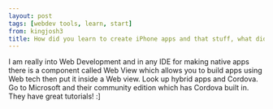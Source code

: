 ```yaml
---
layout: post
tags: [webdev tools, learn, start]
from: kingjosh3
title: How did you learn to create iPhone apps and that stuff, what did you use to make them?
---
```

I am really into Web Development and in any IDE for making native apps there is a component called Web View which allows you to build apps using Web tech then put it inside a Web view. Look up hybrid apps and Cordova. Go to Microsoft and their community edition which has Cordova built in. They have great tutorials! :]
